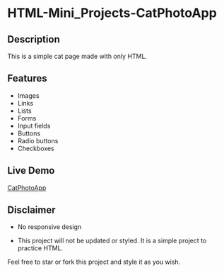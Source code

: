 # HTML-Mini_Projects-CatPhotoApp

## Description

This is a simple cat page made with only HTML.

## Features

-   Images
-   Links
-   Lists
-   Forms
-   Input fields
-   Buttons
-   Radio buttons
-   Checkboxes

## Live Demo

[CatPhotoApp](https://quintin-dev.github.io/HTML-Mini_Projects-CatPhotoApp/)

## Disclaimer

-   No responsive design

-   This project will not be updated or styled. It is a simple project to practice HTML.

Feel free to star or fork this project and style it as you wish.
